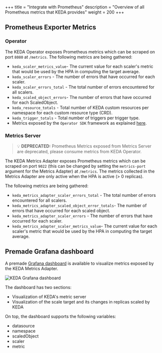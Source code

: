+++
title = "Integrate with Prometheus"
description = "Overview of all Prometheus metrics that KEDA provides"
weight = 200
+++

## Prometheus Exporter Metrics

### Operator

The KEDA Operator exposes Prometheus metrics which can be scraped on port `8080` at `/metrics`. The following metrics are being gathered:

- `keda_scaler_metrics_value`- The current value for each scaler's metric that would be used by the HPA in computing the target average.
- `keda_scaler_errors` - The number of errors that have occurred for each scaler.
- `keda_scaler_errors_total` - The total number of errors encountered for all scalers.
- `keda_scaled_object_errors`- The number of errors that have occurred for each ScaledObject.
- `keda_resource_totals` - Total number of KEDA custom resources per namespace for each custom resource type (CRD).
- `keda_trigger_totals` - Total number of triggers per trigger type.
- Metrics exposed by the `Operator SDK` framework as explained [here](https://sdk.operatorframework.io/docs/building-operators/golang/advanced-topics/#metrics).

### Metrics Server

> 💡 **DEPRECATED:** Prometheus Metrics exposed from Metrics Server are deprecated, please consume metrics from KEDA Operator.

The KEDA Metrics Adapter exposes Prometheus metrics which can be scraped on port `9022` (this can be changed by setting the `metrics-port` argument for the Metrics Adapter) at `/metrics`. The metrics collected in the Metrics Adapter are only active when the HPA is active (> 0 replicas).

The following metrics are being gathered:

- `keda_metrics_adapter_scaler_errors_total` - The total number of errors encountered for all scalers.
- `keda_metrics_adapter_scaled_object_error_totals`- The number of errors that have occurred for each scaled object.
- `keda_metrics_adapter_scaler_errors` - The number of errors that have occurred for each scaler.
- `keda_metrics_adapter_scaler_metrics_value`- The current value for each scaler's metric that would be used by the HPA in computing the target average.

## Premade Grafana dashboard

A premade [Grafana dashboard](https://github.com/kedacore/keda/tree/main/config/grafana/keda-dashboard.json) is available to visualize metrics exposed by the KEDA Metrics Adapter.

![KEDA Grafana dashboard](/img/grafana-dashboard.png)

The dashboard has two sections:

- Visualization of KEDA's metric server
- Visualization of the scale target and its changes in replicas scaled by KEDA

On top, the dashboard supports the following variables:

- datasource
- namespace
- scaledObject
- scaler
- metric
